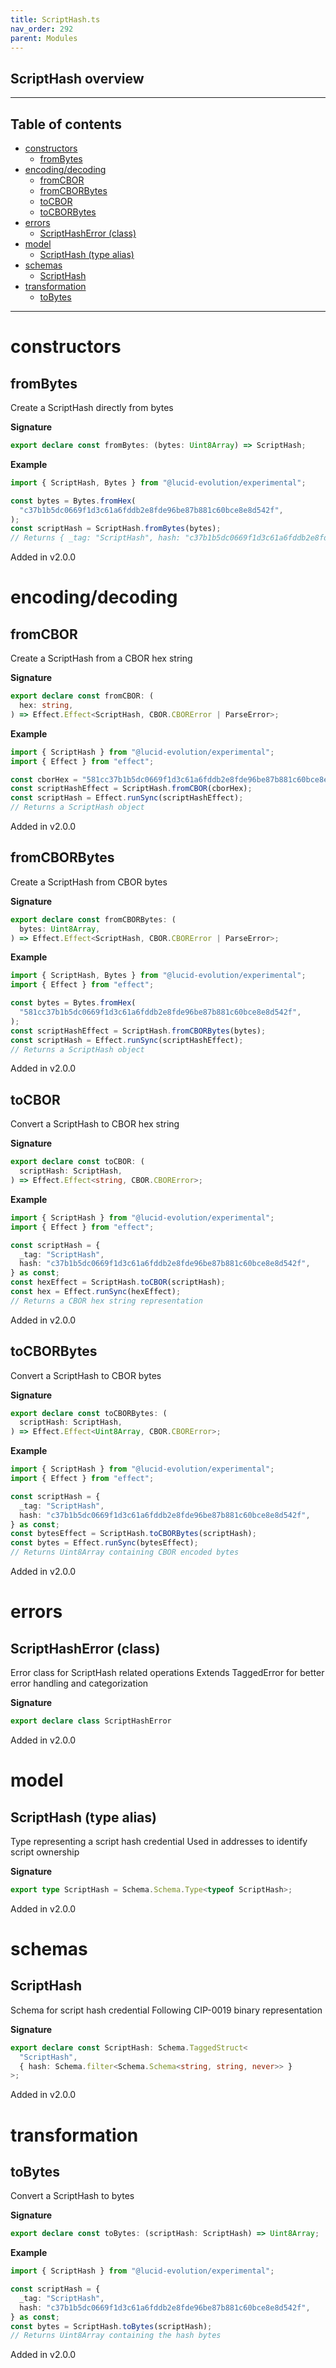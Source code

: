 ```yaml
---
title: ScriptHash.ts
nav_order: 292
parent: Modules
---
```


## ScriptHash overview

---

<h2 class="text-delta">Table of contents</h2>

- [constructors](#constructors)
  - [fromBytes](#frombytes)
- [encoding/decoding](#encodingdecoding)
  - [fromCBOR](#fromcbor)
  - [fromCBORBytes](#fromcborbytes)
  - [toCBOR](#tocbor)
  - [toCBORBytes](#tocborbytes)
- [errors](#errors)
  - [ScriptHashError (class)](#scripthasherror-class)
- [model](#model)
  - [ScriptHash (type alias)](#scripthash-type-alias)
- [schemas](#schemas)
  - [ScriptHash](#scripthash)
- [transformation](#transformation)
  - [toBytes](#tobytes)

---

# constructors

## fromBytes

Create a ScriptHash directly from bytes

**Signature**

```ts
export declare const fromBytes: (bytes: Uint8Array) => ScriptHash;
```

**Example**

```ts
import { ScriptHash, Bytes } from "@lucid-evolution/experimental";

const bytes = Bytes.fromHex(
  "c37b1b5dc0669f1d3c61a6fddb2e8fde96be87b881c60bce8e8d542f",
);
const scriptHash = ScriptHash.fromBytes(bytes);
// Returns { _tag: "ScriptHash", hash: "c37b1b5dc0669f1d3c61a6fddb2e8fde96be87b881c60bce8e8d542f" }
```

Added in v2.0.0

# encoding/decoding

## fromCBOR

Create a ScriptHash from a CBOR hex string

**Signature**

```ts
export declare const fromCBOR: (
  hex: string,
) => Effect.Effect<ScriptHash, CBOR.CBORError | ParseError>;
```

**Example**

```ts
import { ScriptHash } from "@lucid-evolution/experimental";
import { Effect } from "effect";

const cborHex = "581cc37b1b5dc0669f1d3c61a6fddb2e8fde96be87b881c60bce8e8d542f";
const scriptHashEffect = ScriptHash.fromCBOR(cborHex);
const scriptHash = Effect.runSync(scriptHashEffect);
// Returns a ScriptHash object
```

Added in v2.0.0

## fromCBORBytes

Create a ScriptHash from CBOR bytes

**Signature**

```ts
export declare const fromCBORBytes: (
  bytes: Uint8Array,
) => Effect.Effect<ScriptHash, CBOR.CBORError | ParseError>;
```

**Example**

```ts
import { ScriptHash, Bytes } from "@lucid-evolution/experimental";
import { Effect } from "effect";

const bytes = Bytes.fromHex(
  "581cc37b1b5dc0669f1d3c61a6fddb2e8fde96be87b881c60bce8e8d542f",
);
const scriptHashEffect = ScriptHash.fromCBORBytes(bytes);
const scriptHash = Effect.runSync(scriptHashEffect);
// Returns a ScriptHash object
```

Added in v2.0.0

## toCBOR

Convert a ScriptHash to CBOR hex string

**Signature**

```ts
export declare const toCBOR: (
  scriptHash: ScriptHash,
) => Effect.Effect<string, CBOR.CBORError>;
```

**Example**

```ts
import { ScriptHash } from "@lucid-evolution/experimental";
import { Effect } from "effect";

const scriptHash = {
  _tag: "ScriptHash",
  hash: "c37b1b5dc0669f1d3c61a6fddb2e8fde96be87b881c60bce8e8d542f",
} as const;
const hexEffect = ScriptHash.toCBOR(scriptHash);
const hex = Effect.runSync(hexEffect);
// Returns a CBOR hex string representation
```

Added in v2.0.0

## toCBORBytes

Convert a ScriptHash to CBOR bytes

**Signature**

```ts
export declare const toCBORBytes: (
  scriptHash: ScriptHash,
) => Effect.Effect<Uint8Array, CBOR.CBORError>;
```

**Example**

```ts
import { ScriptHash } from "@lucid-evolution/experimental";
import { Effect } from "effect";

const scriptHash = {
  _tag: "ScriptHash",
  hash: "c37b1b5dc0669f1d3c61a6fddb2e8fde96be87b881c60bce8e8d542f",
} as const;
const bytesEffect = ScriptHash.toCBORBytes(scriptHash);
const bytes = Effect.runSync(bytesEffect);
// Returns Uint8Array containing CBOR encoded bytes
```

Added in v2.0.0

# errors

## ScriptHashError (class)

Error class for ScriptHash related operations
Extends TaggedError for better error handling and categorization

**Signature**

```ts
export declare class ScriptHashError
```

Added in v2.0.0

# model

## ScriptHash (type alias)

Type representing a script hash credential
Used in addresses to identify script ownership

**Signature**

```ts
export type ScriptHash = Schema.Schema.Type<typeof ScriptHash>;
```

Added in v2.0.0

# schemas

## ScriptHash

Schema for script hash credential
Following CIP-0019 binary representation

**Signature**

```ts
export declare const ScriptHash: Schema.TaggedStruct<
  "ScriptHash",
  { hash: Schema.filter<Schema.Schema<string, string, never>> }
>;
```

Added in v2.0.0

# transformation

## toBytes

Convert a ScriptHash to bytes

**Signature**

```ts
export declare const toBytes: (scriptHash: ScriptHash) => Uint8Array;
```

**Example**

```ts
import { ScriptHash } from "@lucid-evolution/experimental";

const scriptHash = {
  _tag: "ScriptHash",
  hash: "c37b1b5dc0669f1d3c61a6fddb2e8fde96be87b881c60bce8e8d542f",
} as const;
const bytes = ScriptHash.toBytes(scriptHash);
// Returns Uint8Array containing the hash bytes
```

Added in v2.0.0
